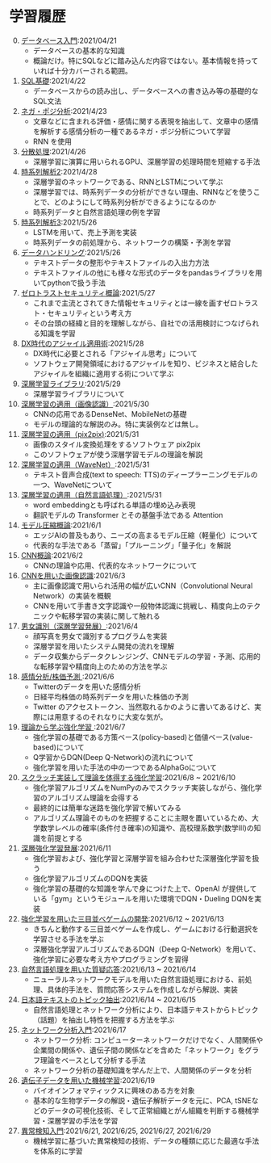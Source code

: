 # 学習履歴
0. [データベース入門](./0_データベース入門):2021/04/21
    - データベースの基本的な知識
    - 概論だけ。特にSQLなどに踏み込んだ内容ではない。基本情報を持っていれば十分カバーされる範囲。
1. [SQL基礎](./1_SQL基礎):2021/4/22
    - データベースからの読み出し、データベースへの書き込み等の基礎的なSQL文法
2. [ネガ・ポジ分析](./2_ネガポジ分析):2021/4/23
    - 文章などに含まれる評価・感情に関する表現を抽出して、文章中の感情を解析する感情分析の一種であるネガ・ポジ分析について学習
    - RNN を使用
3. [分散処理](./3_分散処理):2021/4/26
    - 深層学習に演算に用いられるGPU、深層学習の処理時間を短縮する手法
4. [時系列解析2](./4_時系列解析2):2021/4/28
    - 深層学習のネットワークである、RNNとLSTMについて学ぶ
    - 深層学習では、時系列データの分析ができない理由、RNNなどを使うことで、どのようにして時系列分析ができるようになるのか
    - 時系列データと自然言語処理の例を学習
5. [時系列解析3](./5_時系列解析3):2021/5/26
    - LSTMを用いて、売上予測を実装
    - 時系列データの前処理から、ネットワークの構築・予測を学習
6. [データハンドリング](./6_データハンドリング):2021/5/26
    - テキストデータの整形やテキストファイルの入出力方法
    - テキストファイルの他にも様々な形式のデータをpandasライブラリを用いてpythonで扱う手法
7. [ゼロトラストセキュリティ概論](./7_ゼロトラストセキュリティ概論):2021/5/27
    - これまで主流とされてきた情報セキュリティとは一線を画すゼロトラスト・セキュリティという考え方
    - その台頭の経緯と目的を理解しながら、自社での活用検討につなげられる知識を学習
8. [DX時代のアジャイル適用術](./8_アジャイル適用術):2021/5/28
    - DX時代に必要とされる「アジャイル思考」について
    - ソフトウェア開発領域におけるアジャイルを知り、ビジネスと結合したアジャイルを組織に適用する術について学ぶ
9. [深層学習ライブラリ](./9_深層学習ライブラリ):2021/5/29
    - 深層学習ライブラリについて
10. [深層学習の適用（画像認識）](./10_深層学習の適用_画像認識):2021/5/30
    - CNNの応用であるDenseNet、MobileNetの基礎
    - モデルの理論的な解説のみ。特に実装例などは無し。
11. [深層学習の適用（pix2pix)](./11_深層学習の適用_pix2pix):2021/5/31
    - 画像のスタイル変換処理をするソフトウェア pix2pix
    - このソフトウェアが使う深層学習モデルの理論を解説
12. [深層学習の適用（WaveNet）](./12_深層学習の適用_WaveNet):2021/5/31
    - テキスト音声合成(text to speech: TTS)のディープラーニングモデルの一つ、WaveNetについて
13. [深層学習の適用（自然言語処理）](./13_深層学習の適用_自然言語処理):2021/5/31
    - word embeddingとも呼ばれる単語の埋め込み表現
    - 翻訳モデルの Transformer とその基盤手法である Attention
14. [モデル圧縮概論](./14_モデル圧縮概論):2021/6/1
    - エッジAIの普及もあり、ニーズの高まるモデル圧縮（軽量化）について
    - 代表的な手法である「蒸留」「プルーニング」「量子化」を解説
15. [CNN概論](./15_CNN概論):2021/6/2
    - CNNの理論や応用、代表的なネットワークについて
16. [CNNを用いた画像認識](./16_CNNを用いた画像認識):2021/6/3
    - 主に画像認識で用いられ活用の幅が広いCNN（Convolutional Neural Network）の実装を概観
    - CNNを用いて手書き文字認識や一般物体認識に挑戦し、精度向上のテクニックや転移学習の実装に関して触れる
17. [男女識別（深層学習発展）](./17_男女識別_深層学習発展):2021/6/4
    - 顔写真を男女で識別するプログラムを実装
    - 深層学習を用いたシステム開発の流れを理解
    - データ収集からデータクレンジング、CNNモデルの学習・予測、応用的な転移学習や精度向上のための方法を学ぶ
18. [感情分析/株価予測 ](./18_感情分析_株価予測):2021/6/6
    - Twitterのデータを用いた感情分析
    - 日経平均株価の時系列データを用いた株価の予測
    - Twitter のアクセストークン、当然取れるかのように書いてあるけど、実際には用意するのそれなりに大変な気が。
19. [理論から学ぶ強化学習 ](./19_理論から学ぶ強化学習):2021/6/7
    - 強化学習の基礎である方策ベース(policy-based)と価値ベース(value-based)について
    - Q学習からDQN(Deep Q-Network)の流れについて
    - 強化学習を用いた手法の中の一つであるAlphaGoについて
20. [スクラッチ実装して理論を体得する強化学習](./20_スクラッチ実装して理論を体得する強化学習):2021/6/8 ~ 2021/6/10
    - 強化学習アルゴリズムをNumPyのみでスクラッチ実装しながら、強化学習のアルゴリズム理論を会得する
    - 最終的には簡単な迷路を強化学習で解いてみる
    - アルゴリズム理論そのものを把握することに主眼を置いているため、大学数学レベルの確率(条件付き確率)の知識や、高校理系数学(数学Ⅲ)の知識を前提とする
21. [深層強化学習発展](./21_深層強化学習発展):2021/6/11
    - 強化学習および、強化学習と深層学習を組み合わせた深層強化学習を扱う
    - 強化学習アルゴリズムのDQNを実装
    - 強化学習の基礎的な知識を学んで身につけた上で、OpenAI が提供している「gym」というモジュールを用いた環境でDQN・Dueling DQNを実装
22. [強化学習を用いた三目並べゲームの開発](./22_強化学習三目並べ):2021/6/12 ~ 2021/6/13
    - きちんと動作する三目並べゲームを作成し、ゲームにおける行動選択を学習させる手法を学ぶ
    - 深層強化学習アルゴリズムであるDQN（Deep Q-Network）を用いて、強化学習に必要な考え方やプログラミングを習得
23. [自然言語処理を用いた質疑応答](./23_自然言語処理を用いた質疑応答):2021/6/13 ~ 2021/6/14
    - ニューラルネットワークモデルを用いた自然言語処理における、前処理、具体的手法を、質問応答システムを作成しながら解説、実装
24. [日本語テキストのトピック抽出](./24_日本語テキストのトピック抽出):2021/6/14 ~ 2021/6/15
    - 自然言語処理とネットワーク分析により、日本語テキストからトピック（話題）を抽出し特性を把握する方法を学ぶ
25. [ネットワーク分析入門](./25_ネットワーク分析入門):2021/6/17
    - ネットワーク分析: コンピューターネットワークだけでなく、人間関係や企業間の関係や、遺伝子間の関係などを含めた「ネットワーク」をグラフ理論をベースとして分析する手法
    - ネットワーク分析の基礎知識を学んだ上で、人間関係のデータを分析
26. [遺伝子データを用いた機械学習](./26_遺伝子データを用いた機械学習):2021/6/19
    - バイオインフォマティックスに興味のある方を対象
    - 基本的な生物学データの解説・遺伝子解析データを元に、PCA, tSNEなどのデータの可視化技術、そして正常組織とがん組織を判断する機械学習・深層学習の手法を学習
27. [異常検知入門](./27_異常検知入門):2021/6/21, 2021/6/25, 2021/6/27, 2021/6/29
    - 機械学習に基づいた異常検知の技術、データの種類に応じた最適な手法を体系的に学習